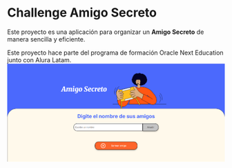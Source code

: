 # Challenge Amigo Secreto

Este proyecto es una aplicación para organizar un **Amigo Secreto** de manera sencilla y eficiente.

Este proyecto hace parte del programa de formación Oracle Next Education junto con Alura Latam.
<br>
![Imagen de la aplicación](image.png)